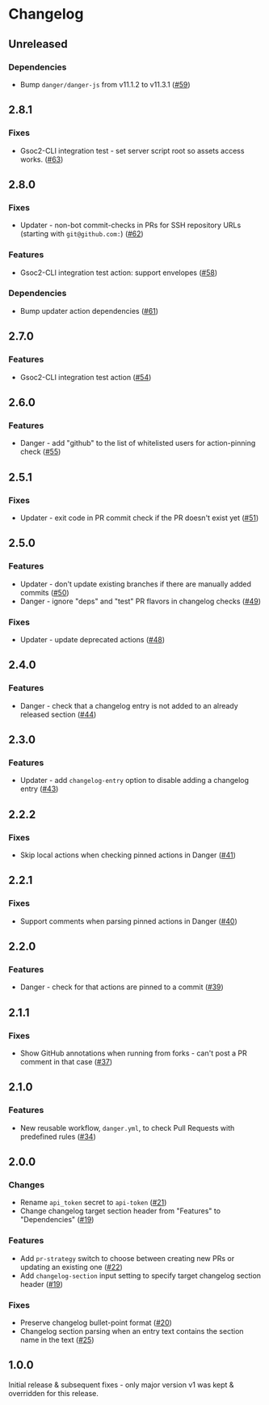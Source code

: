 # Changelog

## Unreleased

### Dependencies

- Bump `danger/danger-js` from v11.1.2 to v11.3.1 ([#59](https://github.com/gsoc2/github-workflows/pull/59))

## 2.8.1

### Fixes

- Gsoc2-CLI integration test - set server script root so assets access works.  ([#63](https://github.com/gsoc2/github-workflows/pull/63))

## 2.8.0

### Fixes

- Updater - non-bot commit-checks in PRs for SSH repository URLs (starting with `git@github.com:`) ([#62](https://github.com/gsoc2/github-workflows/pull/62))

### Features

- Gsoc2-CLI integration test action: support envelopes ([#58](https://github.com/gsoc2/github-workflows/pull/58))

### Dependencies

- Bump updater action dependencies ([#61](https://github.com/gsoc2/github-workflows/pull/61))

## 2.7.0

### Features

- Gsoc2-CLI integration test action ([#54](https://github.com/gsoc2/github-workflows/pull/54))

## 2.6.0

### Features

- Danger - add "github" to the list of whitelisted users for action-pinning check ([#55](https://github.com/gsoc2/github-workflows/pull/55))

## 2.5.1

### Fixes

- Updater - exit code in PR commit check if the PR doesn't exist yet ([#51](https://github.com/gsoc2/github-workflows/pull/51))

## 2.5.0

### Features

- Updater - don't update existing branches if there are manually added commits ([#50](https://github.com/gsoc2/github-workflows/pull/50))
- Danger - ignore "deps" and "test" PR flavors in changelog checks ([#49](https://github.com/gsoc2/github-workflows/pull/49))

### Fixes

- Updater - update deprecated actions ([#48](https://github.com/gsoc2/github-workflows/pull/48))

## 2.4.0

### Features

- Danger - check that a changelog entry is not added to an already released section ([#44](https://github.com/gsoc2/github-workflows/pull/44))

## 2.3.0

### Features

- Updater - add `changelog-entry` option to disable adding a changelog entry ([#43](https://github.com/gsoc2/github-workflows/pull/43))

## 2.2.2

### Fixes

- Skip local actions when checking pinned actions in Danger ([#41](https://github.com/gsoc2/github-workflows/pull/41))

## 2.2.1

### Fixes

- Support comments when parsing pinned actions in Danger ([#40](https://github.com/gsoc2/github-workflows/pull/40))

## 2.2.0

### Features

- Danger - check for that actions are pinned to a commit ([#39](https://github.com/gsoc2/github-workflows/pull/39))

## 2.1.1

### Fixes

- Show GitHub annotations when running from forks - can't post a PR comment in that case ([#37](https://github.com/gsoc2/github-workflows/pull/37))

## 2.1.0

### Features

- New reusable workflow, `danger.yml`, to check Pull Requests with predefined rules ([#34](https://github.com/gsoc2/github-workflows/pull/34))

## 2.0.0

### Changes

- Rename `api_token` secret to `api-token` ([#21](https://github.com/gsoc2/github-workflows/pull/21))
- Change changelog target section header from "Features" to "Dependencies" ([#19](https://github.com/gsoc2/github-workflows/pull/19))

### Features

- Add `pr-strategy` switch to choose between creating new PRs or updating an existing one ([#22](https://github.com/gsoc2/github-workflows/pull/22))
- Add `changelog-section` input setting to specify target changelog section header ([#19](https://github.com/gsoc2/github-workflows/pull/19))

### Fixes

- Preserve changelog bullet-point format ([#20](https://github.com/gsoc2/github-workflows/pull/20))
- Changelog section parsing when an entry text contains the section name in the text ([#25](https://github.com/gsoc2/github-workflows/pull/25))

## 1.0.0

Initial release & subsequent fixes - only major version v1 was kept & overridden for this release.
